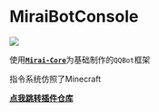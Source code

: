 # MiraiBotConsole

[![](https://jitpack.io/v/Cjsah/MiraiBotConsole.svg)](https://jitpack.io/#Cjsah/MiraiBotConsole)

使用[**`Mirai-Core`**](https://github.com/mamoe/mirai)为基础制作的`QQBot`框架

指令系统仿照了Minecraft

[**点我跳转插件仓库**](https://github.com/Cjsah/MiraiConsolePlugins)

